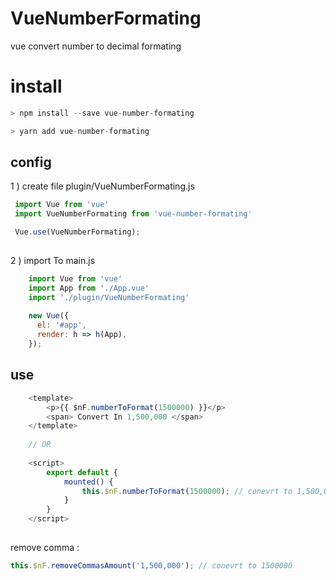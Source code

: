 # VueNumberFormating
vue convert number to decimal formating

# install

```javascript
> npm install --save vue-number-formating
```

```javascript
> yarn add vue-number-formating
```

## config
 1 ) create file plugin/VueNumberFormating.js 

```javascript
 import Vue from 'vue'
 import VueNumberFormating from 'vue-number-formating'

 Vue.use(VueNumberFormating);
 
```

2 ) import To main.js

```javascript
    import Vue from 'vue'
    import App from './App.vue'
    import './plugin/VueNumberFormating'
        
    new Vue({
      el: '#app',
      render: h => h(App),
    }); 
```


## use
````javascript
    <template>
        <p>{{ $nF.numberToFormat(1500000) }}</p>
        <span> Convert In 1,500,000 </span>
    </template>
    
    // OR
    
    <script>
        export default {
            mounted() {
                this.$nF.numberToFormat(1500000); // conevrt to 1,500,000
            }
        }
    </script>
    
````

remove comma : 

```javascript
this.$nF.removeCommasAmount('1,500,000'); // conevrt to 1500000
```





